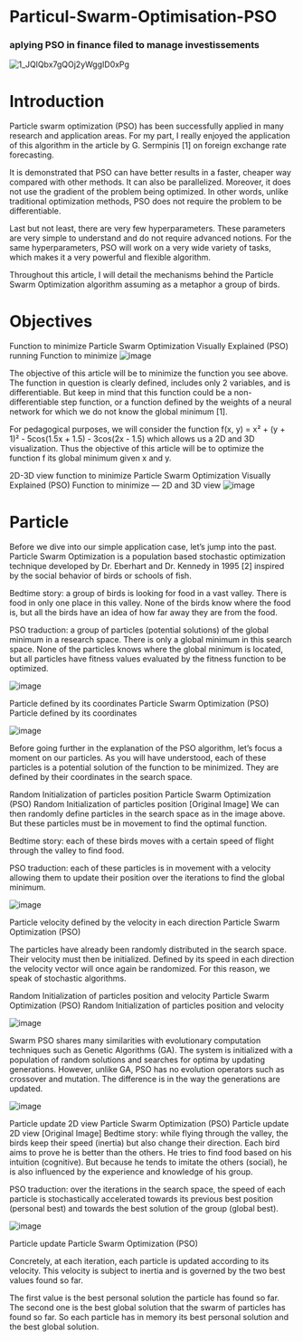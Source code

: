 # Particul-Swarm-Optimisation-PSO
<h3>aplying PSO in finance filed to manage investissements</h3>

![1_JQlQbx7gQOj2yWggID0xPg](https://user-images.githubusercontent.com/54851310/175163522-a73b7231-92aa-4f54-86d7-f54dbfc65692.gif)


# Introduction


Particle swarm optimization (PSO) has been successfully applied in many research and application areas. For my part, I really enjoyed the application of this algorithm in the article by G. Sermpinis [1] on foreign exchange rate forecasting.

It is demonstrated that PSO can have better results in a faster, cheaper way compared with other methods. It can also be parallelized. Moreover, it does not use the gradient of the problem being optimized. In other words, unlike traditional optimization methods, PSO does not require the problem to be differentiable.

Last but not least, there are very few hyperparameters. These parameters are very simple to understand and do not require advanced notions. For the same hyperparameters, PSO will work on a very wide variety of tasks, which makes it a very powerful and flexible algorithm.

Throughout this article, I will detail the mechanisms behind the Particle Swarm Optimization algorithm assuming as a metaphor a group of birds.

# Objectives


Function to minimize Particle Swarm Optimization Visually Explained (PSO) running
Function to minimize 
![image](https://user-images.githubusercontent.com/54851310/175163144-aa0e98cd-0c01-43f2-8b50-9a3b8f4093d5.png)

The objective of this article will be to minimize the function you see above. The function in question is clearly defined, includes only 2 variables, and is differentiable. But keep in mind that this function could be a non-differentiable step function, or a function defined by the weights of a neural network for which we do not know the global minimum [1].

For pedagogical purposes, we will consider the function f(x, y) = x² + (y + 1)² - 5cos(1.5x + 1.5) - 3cos(2x - 1.5) which allows us a 2D and 3D visualization. Thus the objective of this article will be to optimize the function f its global minimum given x and y.

2D-3D view function to minimize Particle Swarm Optimization Visually Explained (PSO)
Function to minimize — 2D and 3D view 
![image](https://user-images.githubusercontent.com/54851310/175163185-a08b1450-6417-41dd-bd9d-845266921046.png)

# Particle


Before we dive into our simple application case, let’s jump into the past. Particle Swarm Optimization is a population based stochastic optimization technique developed by Dr. Eberhart and Dr. Kennedy in 1995 [2] inspired by the social behavior of birds or schools of fish.

Bedtime story: a group of birds is looking for food in a vast valley. There is food in only one place in this valley. None of the birds know where the food is, but all the birds have an idea of how far away they are from the food.

PSO traduction: a group of particles (potential solutions) of the global minimum in a research space. There is only a global minimum in this search space. None of the particles knows where the global minimum is located, but all particles have fitness values evaluated by the fitness function to be optimized.


![image](https://user-images.githubusercontent.com/54851310/175163269-7478a8fd-7692-4b69-b8c3-d0f4e972fbda.png)


Particle defined by its coordinates Particle Swarm Optimization (PSO)
Particle defined by its coordinates


![image](https://user-images.githubusercontent.com/54851310/175163303-28925589-a3fb-4d8e-8fee-ce90251eb51d.png)

Before going further in the explanation of the PSO algorithm, let’s focus a moment on our particles. As you will have understood, each of these particles is a potential solution of the function to be minimized. They are defined by their coordinates in the search space.

Random Initialization of particles position Particle Swarm Optimization (PSO)
Random Initialization of particles position [Original Image]
We can then randomly define particles in the search space as in the image above. But these particles must be in movement to find the optimal function.

Bedtime story: each of these birds moves with a certain speed of flight through the valley to find food.

PSO traduction: each of these particles is in movement with a velocity allowing them to update their position over the iterations to find the global minimum.

![image](https://user-images.githubusercontent.com/54851310/175790223-d880dba6-b259-41fe-9499-d61820f61619.png)


Particle velocity defined by the velocity in each direction Particle Swarm Optimization (PSO)


The particles have already been randomly distributed in the search space. Their velocity must then be initialized. Defined by its speed in each direction the velocity vector will once again be randomized. For this reason, we speak of stochastic algorithms.

Random Initialization of particles position and velocity Particle Swarm Optimization (PSO)
Random Initialization of particles position and velocity 

![image](https://user-images.githubusercontent.com/54851310/175790294-1f2f4eda-b6c0-4cf0-93f2-bf3a5c02fa72.png)

Swarm
PSO shares many similarities with evolutionary computation techniques such as Genetic Algorithms (GA). The system is initialized with a population of random solutions and searches for optima by updating generations. However, unlike GA, PSO has no evolution operators such as crossover and mutation. The difference is in the way the generations are updated.

![image](https://user-images.githubusercontent.com/54851310/176122937-dbf346d8-090c-405b-bfbf-a7de22ec9ec2.png)


Particle update 2D view Particle Swarm Optimization (PSO)
Particle update 2D view [Original Image]
Bedtime story: while flying through the valley, the birds keep their speed (inertia) but also change their direction. Each bird aims to prove he is better than the others. He tries to find food based on his intuition (cognitive). But because he tends to imitate the others (social), he is also influenced by the experience and knowledge of his group.

PSO traduction: over the iterations in the search space, the speed of each particle is stochastically accelerated towards its previous best position (personal best) and towards the best solution of the group (global best).


![image](https://user-images.githubusercontent.com/54851310/176123135-77a0d185-165a-47d4-b995-e47536afc8bb.png)

Particle update Particle Swarm Optimization (PSO)

Concretely, at each iteration, each particle is updated according to its velocity. This velocity is subject to inertia and is governed by the two best values found so far.

The first value is the best personal solution the particle has found so far. The second one is the best global solution that the swarm of particles has found so far. So each particle has in memory its best personal solution and the best global solution.



